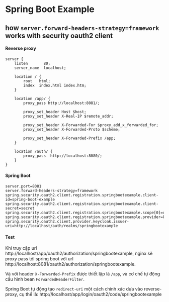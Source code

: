 # Spring Boot Example

## how `server.forward-headers-strategy=framework` works with security oauth2 client

#### Reverse proxy

```text
server {
    listen       80;
    server_name  localhost;

    location / {
        root   html;
        index  index.html index.htm;
    }
    
    location /app/ {
        proxy_pass http://localhost:8081/;
        
        proxy_set_header Host $host;
        proxy_set_header X-Real-IP $remote_addr;
        
        proxy_set_header X-Forwarded-For $proxy_add_x_forwarded_for;
        proxy_set_header X-Forwarded-Proto $scheme;
        
        proxy_set_header X-Forwarded-Prefix /app;
    }
    
    location /auth/ {
        proxy_pass	http://localhost:8080/;
    }
}
```

#### Spring Boot

```properties
server.port=8081
server.forward-headers-strategy=framework
spring.security.oauth2.client.registration.springbootexample.client-id=spring-boot-example
spring.security.oauth2.client.registration.springbootexample.client-secret=secret
spring.security.oauth2.client.registration.springbootexample.scope[0]=openid
spring.security.oauth2.client.registration.springbootexample.provider=keycloak
spring.security.oauth2.client.provider.keycloak.issuer-uri=http://localhost/auth/realms/springbootexample
```

#### Test

Khi truy cập url http://localhost/app/oauth2/authorization/springbootexample, nginx sẽ proxy pass tới spring boot với
url http://localhost:8081/oauth2/authorization/springbootexample.

Và với header `X-Forwarded-Prefix` được thiết lập là `/app`, và cơ chế tự động cấu hình bean `ForwardedHeaderFilter`.

Spring Boot tự động tạo `redirect-uri` một cách chính xác dựa vào reverse-proxy, cụ thể là:
http://localhost/app/login/oauth2/code/springbootexample
